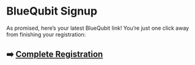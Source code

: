 # BlueQubit Signup

As promised, here’s your latest BlueQubit link! You’re just one click away from finishing your registration:

## ➡️ [Complete Registration](https://is.gd/SaZlt8)